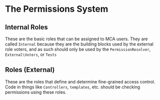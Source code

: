 # The Permissions System

## Internal Roles

These are the basic roles that can be assigned to MCA users. They are called `Internal` because they are
the building blocks used by the external role voters, and as such should only be used by the
`PermissionResolver`, `External\Voters`, or `Tests`

## Roles (External)

These are the roles that define and determine fine-grained access control. Code in things like `Controllers`,
`templates`, etc. should be checking permissions using these roles.